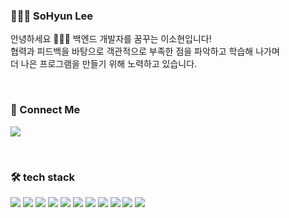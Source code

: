 <div align="">


### 👩🏻‍💻 SoHyun Lee
  
안녕하세요 🙇🏻‍♀ 백엔드 개발자를 꿈꾸는 이소현입니다!
  <br>
협력과 피드백을 바탕으로 객관적으로 부족한 점을 파악하고 학습해 나가며
  <br>
더 나은 프로그램을 만들기 위해 노력하고 있습니다.
  

<br>
  
### 🤝 Connect Me
<a href="mailto:sh-119@naver.com"><img src="https://img.shields.io/badge/Mail-black?style=flat-square&logo=gmail&logoColor=black&link=mailto:sh-119@naver.com"/></a>
  

  
<br>
  
### 🛠 tech stack
<div class="d-flex">
<img src="https://img.shields.io/badge/java-orange?style=flat-square&logo=java&logoColor=white"/>
<img src="https://img.shields.io/badge/C-A8B9CC?style=flat-square&logo=C&logoColor=white"/>
<img src="https://img.shields.io/badge/Python-3776AB?style=flat-square&logo=Python&logoColor=white"/>
<img src="https://img.shields.io/badge/Spring-6DB33F?style=flat-square&logo=Spring&logoColor=white"/>
<img src="https://img.shields.io/badge/MySQL-4479A1?style=flat-square&logo=MySQL&logoColor=white"/>
<img src="https://img.shields.io/badge/Linux-FCC624?style=flat-square&logo=Linux&logoColor=white"/>
<img src="https://img.shields.io/badge/amazonec2-FCC624?style=flat-square&logo=AmazonEC2&logoColor=#FF9900"/>

<img src="https://img.shields.io/badge/JavaScript-black?style=flat-square&logo=JavaScript&logoColor=F7DF1E"/>
<img src="https://img.shields.io/badge/HTML5-E34F26?style=flat-square&logo=HTML5&logoColor=white"/>
<img src="https://img.shields.io/badge/CSS3-1572B6?style=flat-square&logo=CSS3&logoColor=white"/>
<img src="https://img.shields.io/badge/jQuery-0769AD?style=flat-square&logo=jQuery&logoColor=white"/>
</div>

  

